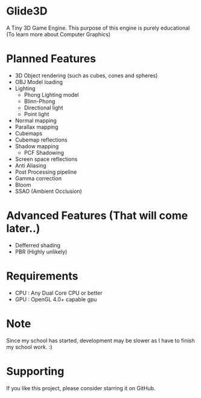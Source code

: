 # Glide3D
A Tiny 3D Game Engine. This purpose of this engine is purely educational (To learn more about Computer Graphics)

# Planned Features
- 3D Object rendering (such as cubes, cones and spheres) 
- OBJ Model loading
- Lighting
  - Phong Lighting model
  - Blinn-Phong
  - Directional light
  - Point light
- Normal mapping 
- Parallax mapping
- Cubemaps
- Cubemap reflections
- Shadow mapping
  - PCF Shadowing
- Screen space reflections
- Anti Aliasing 
- Post Processing pipeline
- Gamma correction
- Bloom
- SSAO (Ambient Occlusion)

# Advanced Features (That will come later..)
- Defferred shading
- PBR (Highly unlikely)

# Requirements 
- CPU : Any Dual Core CPU or better
- GPU : OpenGL 4.0+ capable gpu 

# Note 
Since my school has started, development may be slower as I have to finish my school work. :)

# Supporting
If you like this project, please consider starring it on GitHub.
